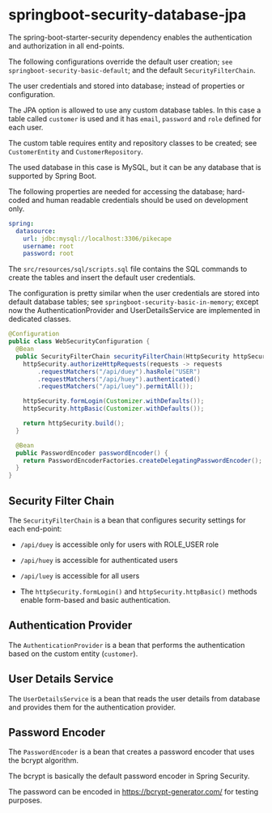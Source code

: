 # springboot-security-database-jpa #

The spring-boot-starter-security dependency enables the authentication and authorization in all end-points.

The following configurations override the default user creation; `see springboot-security-basic-default`; and the default `SecurityFilterChain`.

The user credentials and stored into database; instead of properties or configuration.

The JPA option is allowed to use any custom database tables. In this case a table called `customer` is used and it has `email`, `password` and `role` defined for each user.

The custom table requires entity and repository classes to be created; see `CustomerEntity` and `CustomerRepository`.

The used database in this case is MySQL, but it can be any database that is supported by Spring Boot.

The following properties are needed for accessing the database; hard-coded and human readable credentials should be used on development only.

```yaml
spring:
  datasource:
    url: jdbc:mysql://localhost:3306/pikecape
    username: root
    password: root
```

The `src/resources/sql/scripts.sql` file contains the SQL commands to create the tables and insert the default user credentials.

The configuration is pretty similar when the user credentials are stored into default database tables; see `springboot-security-basic-in-memory`; except now the AuthenticationProvider and UserDetailsService are implemented in dedicated classes.

```java
@Configuration
public class WebSecurityConfiguration {
  @Bean
  public SecurityFilterChain securityFilterChain(HttpSecurity httpSecurity) throws Exception {
    httpSecurity.authorizeHttpRequests(requests -> requests
        .requestMatchers("/api/duey").hasRole("USER")
        .requestMatchers("/api/huey").authenticated()
        .requestMatchers("/api/luey").permitAll());

    httpSecurity.formLogin(Customizer.withDefaults());
    httpSecurity.httpBasic(Customizer.withDefaults());

    return httpSecurity.build();
  }

  @Bean
  public PasswordEncoder passwordEncoder() {
    return PasswordEncoderFactories.createDelegatingPasswordEncoder();
  }
}
```

## Security Filter Chain ##

The `SecurityFilterChain` is a bean that configures security settings for each end-point:

- `/api/duey` is accessible only for users with ROLE_USER role
- `/api/huey` is accessible for authenticated users
- `/api/luey` is accessible for all users

- The `httpSecurity.formLogin()` and `httpSecurity.httpBasic()` methods enable form-based and basic authentication.

## Authentication Provider ##

The `AuthenticationProvider` is a bean that performs the authentication based on the custom entity (`customer`).

## User Details Service ##

The `UserDetailsService` is a bean that reads the user details from database and provides them for the authentication provider.

## Password Encoder ##

The `PasswordEncoder` is a bean that creates a password encoder that uses the bcrypt algorithm.

The bcrypt is basically the default password encoder in Spring Security.

The password can be encoded in https://bcrypt-generator.com/ for testing purposes.
